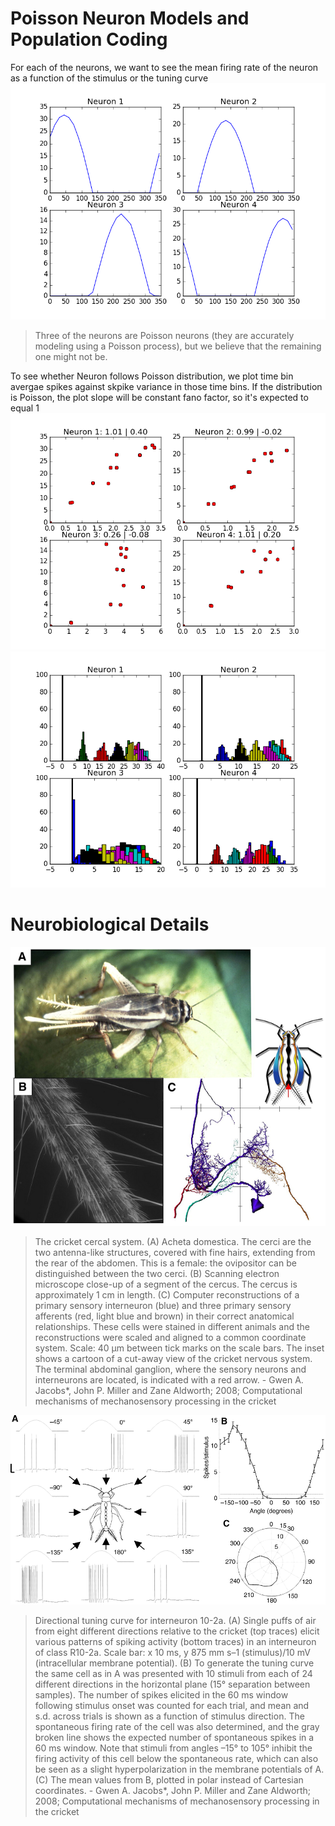 # Poisson Neuron Models and Population Coding
For each of the neurons, we want to see the mean firing rate of the neuron as a function of the stimulus or the tuning curve
![Alt text](https://raw.githubusercontent.com/abaybektursun/Comp_Neuroscience_UoW/master/Poisson%20Neuron%20Models/imgs/tuning_curves.png)

> Three of the neurons are Poisson neurons (they are accurately modeling using a Poisson process), but we believe that the remaining one might not be.

To see whether Neuron follows Poisson distribution, we plot time bin avergae spikes against skpike variance in those time bins. If the distribution is Poisson, the plot slope will be constant fano factor, so it's expected to equal 1
![Alt text](https://raw.githubusercontent.com/abaybektursun/Comp_Neuroscience_UoW/master/Poisson%20Neuron%20Models/imgs/poisson.png)
![Alt text](https://raw.githubusercontent.com/abaybektursun/Comp_Neuroscience_UoW/master/Poisson%20Neuron%20Models/imgs/hist.png)

# Neurobiological Details
![Alt text](https://raw.githubusercontent.com/abaybektursun/Comp_Neuroscience_UoW/master/Poisson%20Neuron%20Models/imgs/F1.large.png)
> The cricket cercal system. (A) Acheta domestica. The cerci are the two antenna-like structures, covered with fine hairs, extending from the rear of the abdomen. This is a female: the ovipositor can be distinguished between the two cerci. (B) Scanning electron microscope close-up of a segment of the cercus. The cercus is approximately 1 cm in length. (C) Computer reconstructions of a primary sensory interneuron (blue) and three primary sensory afferents (red, light blue and brown) in their correct anatomical relationships. These cells were stained in different animals and the reconstructions were scaled and aligned to a common coordinate system. Scale: 40 μm between tick marks on the scale bars. The inset shows a cartoon of a cut-away view of the cricket nervous system. The terminal abdominal ganglion, where the sensory neurons and interneurons are located, is indicated with a red arrow. - Gwen A. Jacobs*, John P. Miller and Zane Aldworth; 2008; Computational mechanisms of mechanosensory processing in the cricket

![Alt text](https://raw.githubusercontent.com/abaybektursun/Comp_Neuroscience_UoW/master/Poisson%20Neuron%20Models/imgs/F3.large.png)

> Directional tuning curve for interneuron 10-2a. (A) Single puffs of air from eight different directions relative to the cricket (top traces) elicit various patterns of spiking activity (bottom traces) in an interneuron of class R10-2a. Scale bar: x 10 ms, y 875 mm s–1 (stimulus)/10 mV (intracellular membrane potential). (B) To generate the tuning curve the same cell as in A was presented with 10 stimuli from each of 24 different directions in the horizontal plane (15° separation between samples). The number of spikes elicited in the 60 ms window following stimulus onset was counted for each trial, and mean and s.d. across trials is shown as a function of stimulus direction. The spontaneous firing rate of the cell was also determined, and the gray broken line shows the expected number of spontaneous spikes in a 60 ms window. Note that stimuli from angles –15° to 105° inhibit the firing activity of this cell below the spontaneous rate, which can also be seen as a slight hyperpolarization in the membrane potentials of A. (C) The mean values from B, plotted in polar instead of Cartesian coordinates. - Gwen A. Jacobs*, John P. Miller and Zane Aldworth; 2008; Computational mechanisms of mechanosensory processing in the cricket
